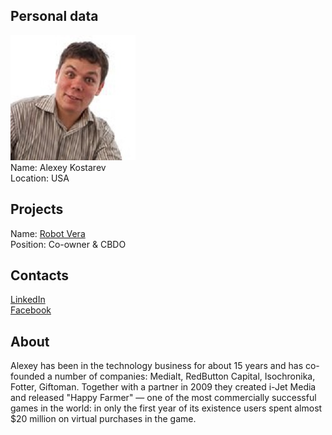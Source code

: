 ## Personal data
![alexey kostarev photo](photo/alexey_kostarev.jpg)  
Name:   Alexey Kostarev  
Location: USA  
## Projects 
Name: [Robot Vera](../projects/robot_vera.md)  
Position: Co-owner & CBDO   
## Contacts
[LinkedIn](https://www.linkedin.com/in/alexeykostarev/)      
[Facebook](https://www.facebook.com/alexeykostarev)
## About
Alexey has been in the technology business for about 15 years and has co-founded a number of companies: Medialt, RedButton Capital, Isochronika, Fotter, Giftoman. Together with a partner in 2009 they created i-Jet Media and released "Happy Farmer" — one of the most commercially successful games in the world: in only the first year of its existence users spent almost $20 million on virtual purchases in the game.
